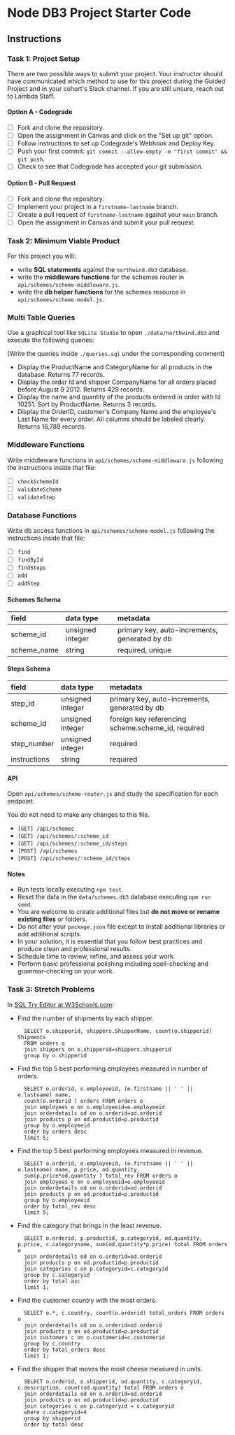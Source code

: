# Node DB3 Project Starter Code

<!-- Changed for git initial commit -->

## Instructions

### Task 1: Project Setup

There are two possible ways to submit your project. Your instructor should have communicated which method to use for this project during the Guided Project and in your cohort's Slack channel. If you are still unsure, reach out to Lambda Staff.

#### Option A - Codegrade

- [ ] Fork and clone the repository.
- [ ] Open the assignment in Canvas and click on the "Set up git" option.
- [ ] Follow instructions to set up Codegrade's Webhook and Deploy Key.
- [ ] Push your first commit: `git commit --allow-empty -m "first commit" && git push`.
- [ ] Check to see that Codegrade has accepted your git submission.

#### Option B - Pull Request

- [ ] Fork and clone the repository.
- [ ] Implement your project in a `firstname-lastname` branch.
- [ ] Create a pull request of `firstname-lastname` against your `main` branch.
- [ ] Open the assignment in Canvas and submit your pull request.

### Task 2: Minimum Viable Product

For this project you will:

- write **SQL statements** against the `northwind.db3` database.
- write the **middleware functions** for the schemes router in `api/schemes/scheme-middleware.js`.
- write the **db helper functions** for the schemes resource in `api/schemes/scheme-model.js`.

### Multi Table Queries

Use a graphical tool like `SQLite Studio` to open `./data/northwind.db3` and execute the following queries:

(Write the queries inside `./queries.sql` under the corresponding comment)

- Display the ProductName and CategoryName for all products in the database. Returns 77 records.
- Display the order Id and shipper CompanyName for all orders placed before August 9 2012. Returns 429 records.
- Display the name and quantity of the products ordered in order with Id 10251. Sort by ProductName. Returns 3 records.
- Display the OrderID, customer's Company Name and the employee's Last Name for every order. All columns should be labeled clearly. Returns 16,789 records.

### Middleware Functions

Write middleware functions in `api/schemes/scheme-middleware.js` following the instructions inside that file:

- [ ] `checkSchemeId`
- [ ] `validateScheme`
- [ ] `validateStep`

### Database Functions

Write db access functions in `api/schemes/scheme-model.js` following the instructions inside that file:

- [ ] `find`
- [ ] `findById`
- [ ] `findSteps`
- [ ] `add`
- [ ] `addStep`

#### Schemes Schema

| field       | data type        | metadata                                      |
| :---------- | :--------------- | :-------------------------------------------- |
| scheme_id   | unsigned integer | primary key, auto-increments, generated by db |
| scheme_name | string           | required, unique                              |

#### Steps Schema

| field        | data type        | metadata                                           |
| :----------- | :--------------- | :------------------------------------------------- |
| step_id      | unsigned integer | primary key, auto-increments, generated by db      |
| scheme_id    | unsigned integer | foreign key referencing scheme.scheme_id, required |
| step_number  | unsigned integer | required                                           |
| instructions | string           | required                                           |

#### API

Open `api/schemes/scheme-router.js` and study the specification for each endpoint.

You do not need to make any changes to this file.

- `[GET] /api/schemes`
- `[GET] /api/schemes/:scheme_id`
- `[GET] /api/schemes/:scheme_id/steps`
- `[POST] /api/schemes`
- `[POST] /api/schemes/:scheme_id/steps`

#### Notes

- Run tests locally executing `npm test`.
- Reset the data in the `data/schemes.db3` database executing `npm run seed`.
- You are welcome to create additional files but **do not move or rename existing files** or folders.
- Do not alter your `package.json` file except to install additional libraries or add additional scripts.
- In your solution, it is essential that you follow best practices and produce clean and professional results.
- Schedule time to review, refine, and assess your work.
- Perform basic professional polishing including spell-checking and grammar-checking on your work.

### Task 3: Stretch Problems

In [SQL Try Editor at W3Schools.com](https://www.w3schools.com/Sql/tryit.asp?filename=trysql_select_top):

- Find the number of shipments by each shipper.

        SELECT o.shipperid, shippers.ShipperName, count(o.shipperid) Shipments
        FROM orders o
        join shippers on o.shipperid=shippers.shipperid
        group by o.shipperid

- Find the top 5 best performing employees measured in number of orders.

        SELECT o.orderid, o.employeeid, (e.firstname || ' ' || e.lastname) name,
        count(o.orderid ) orders FROM orders o
        join employees e on o.employeeid=e.employeeid
        join orderdetails od on o.orderid=od.orderid
        join products p on od.productid=p.productid
        group by o.employeeid
        order by orders desc
        limit 5;

- Find the top 5 best performing employees measured in revenue.

        SELECT o.orderid, o.employeeid, (e.firstname || ' ' || e.lastname) name, p.price, od.quantity,
        sum(p.price*od.quantity ) total_rev FROM orders o
        join employees e on o.employeeid=e.employeeid
        join orderdetails od on o.orderid=od.orderid
        join products p on od.productid=p.productid
        group by o.employeeid
        order by total_rev desc
        limit 5;

- Find the category that brings in the least revenue.

        SELECT o.orderid, p.productid, p.categoryid, od.quantity, p.price, c.categoryname, sum(od.quantity*p.price) total FROM orders o
        join orderdetails od on o.orderid=od.orderid
        join products p on od.productid=p.productid
        join categories c on p.categoryid=c.categoryid
        group by c.categoryid
        order by total asc
        limit 1;

- Find the customer country with the most orders.

        SELECT o.*, c.country, count(o.orderid) total_orders FROM orders o
        join orderdetails od on o.orderid=od.orderid
        join products p on od.productid=p.productid
        join customers c on o.customerid=c.customerid
        group by c.country
        order by total_orders desc
        limit 1;

- Find the shipper that moves the most cheese measured in units.

        SELECT o.orderid, o.shipperid, od.quantity, c.categoryid, c.description, count(od.quantity) total FROM orders o
        join orderdetails od on o.orderid=od.orderid
        join products p on od.productid=p.productid
        join categories c on p.categoryid = c.categoryid
        where c.categoryid=4
        group by shipperid
        order by total desc
